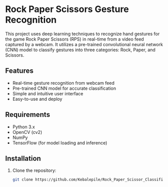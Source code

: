 # Rock Paper Scissors Gesture Recognition

This project uses deep learning techniques to recognize hand gestures for the game Rock Paper Scissors (RPS) in real-time from a video feed captured by a webcam. It utilizes a pre-trained convolutional neural network (CNN) model to classify gestures into three categories: Rock, Paper, and Scissors.

## Features

- Real-time gesture recognition from webcam feed
- Pre-trained CNN model for accurate classification
- Simple and intuitive user interface
- Easy-to-use and deploy

## Requirements

- Python 3.x
- OpenCV (cv2)
- NumPy
- TensorFlow (for model loading and inference)

## Installation

1. Clone the repository:

   ```bash
   git clone https://github.com/Kebalepile/Rock_Paper_Scissor_Classifier.git
